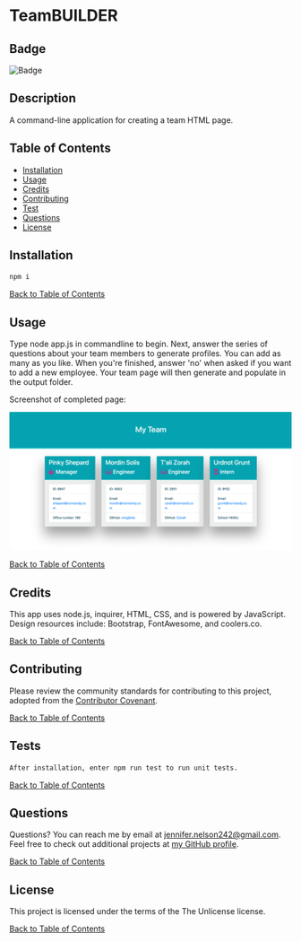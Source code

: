 # TeamBUILDER

  ## Badge

  ![Badge](https://img.shields.io/badge/license-The%20Unlicense-green.svg)

  ## Description

  A command-line application for creating a team HTML page.
  
  ## Table of Contents
  
  - [Installation](#Installation)
  - [Usage](#Usage)
  - [Credits](#Credits)
  - [Contributing](#Contributing)
  - [Test](#Tests)
  - [Questions](#Questions)
  - [License](#License)
  
  ## Installation

  ```bash
  npm i
  ```

  [Back to Table of Contents](#table-of-contents)
  
  ## Usage

  Type node app.js in commandline to begin.  Next, answer the series of questions about your team members to generate profiles.  You can add as many as you like.  When you're finished, answer 'no' when asked if you want to add a new employee.  Your team page will then generate and populate in the output folder.  

  Screenshot of completed page:

  ![myteam.html page](./assets/images/myteam.png)

  [Back to Table of Contents](#table-of-contents)
  
  ## Credits

  This app uses node.js, inquirer,  HTML, CSS, and is powered by JavaScript.  Design resources include: Bootstrap, FontAwesome, and coolers.co.

  [Back to Table of Contents](#table-of-contents)
  
  ## Contributing
  
  Please review the community standards for contributing to this project, adopted from the [Contributor Covenant](https://www.contributor-covenant.org/).

  [Back to Table of Contents](#table-of-contents)
  
  ## Tests

  ```bash
  After installation, enter npm run test to run unit tests.
  ```

  [Back to Table of Contents](#table-of-contents)
  
  ## Questions
  
  Questions? You can reach me by email at jennifer.nelson242@gmail.com. Feel free to check out additional projects at [my GitHub profile](https://github.com/jnel-221).

  [Back to Table of Contents](#table-of-contents)
  
  ## License

  This project is licensed under the terms of the The Unlicense license.
  
  [Back to Table of Contents](#table-of-contents)
